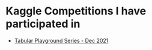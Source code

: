 # Kaggle Competitions I have participated in
- [Tabular Playground Series - Dec 2021](https://www.kaggle.com/c/tabular-playground-series-dec-2021)
